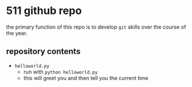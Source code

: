 # 511 github repo

the primary function of this repo is to develop `git` skills over the course of the year. 

## repository contents

+ `helloworld.py`
    + run with `python helloworld.py`
    + this will greet you and then tell you the current time
